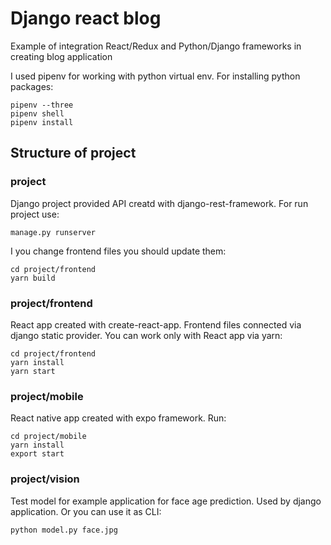 # Django react blog

Example of integration React/Redux and Python/Django frameworks in creating blog application

I used pipenv for working with python virtual env. For installing python packages:

```
pipenv --three
pipenv shell
pipenv install
```

## Structure of project

### project

Django project provided API creatd with django-rest-framework.
For run project use:
```
manage.py runserver
```
I you change frontend files you should update them:
```
cd project/frontend
yarn build
```

### project/frontend

React app created with create-react-app. Frontend files connected via django static provider.
You can work only with React app via yarn:
```
cd project/frontend
yarn install
yarn start
```

### project/mobile

React native app created with expo framework.
Run:
```
cd project/mobile
yarn install
export start
```

### project/vision

Test model for example application for face age prediction.
Used by django application.
Or you can use it as CLI:
```
python model.py face.jpg
```
